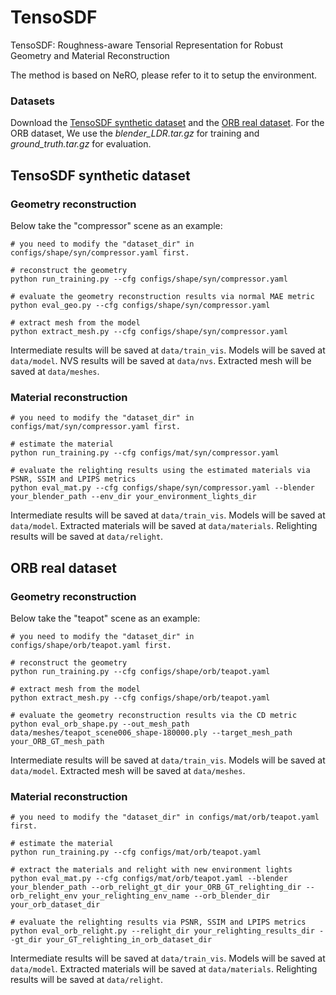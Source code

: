 # TensoSDF
TensoSDF: Roughness-aware Tensorial Representation for Robust Geometry and Material Reconstruction

The method is based on NeRO, please refer to it to setup the environment.

### Datasets
Download the [TensoSDF synthetic dataset](https://drive.google.com/file/d/1JI2kMvi_79JIUBGbUBckxeCAgrWEW0kl/view?usp=drive_link) and the [ORB real dataset](https://stanfordorb.github.io/). For the ORB dataset, We use the *blender_LDR.tar.gz* for training and *ground_truth.tar.gz* for evaluation.

## TensoSDF synthetic dataset
### Geometry reconstruction

Below take the "compressor" scene as an example:

```
# you need to modify the "dataset_dir" in configs/shape/syn/compressor.yaml first.

# reconstruct the geometry
python run_training.py --cfg configs/shape/syn/compressor.yaml

# evaluate the geometry reconstruction results via normal MAE metric
python eval_geo.py --cfg configs/shape/syn/compressor.yaml

# extract mesh from the model
python extract_mesh.py --cfg configs/shape/syn/compressor.yaml
```

Intermediate results will be saved at ```data/train_vis```. Models will be saved at ```data/model```. NVS results will be saved at ```data/nvs```. Extracted mesh will be saved at ```data/meshes```.

### Material reconstruction

```
# you need to modify the "dataset_dir" in configs/mat/syn/compressor.yaml first.

# estimate the material
python run_training.py --cfg configs/mat/syn/compressor.yaml

# evaluate the relighting results using the estimated materials via PSNR, SSIM and LPIPS metrics
python eval_mat.py --cfg configs/shape/syn/compressor.yaml --blender your_blender_path --env_dir your_environment_lights_dir
```
Intermediate results will be saved at ```data/train_vis```. Models will be saved at ```data/model```. Extracted materials will be saved at ```data/materials```. Relighting results will be saved at ```data/relight```.

## ORB real dataset
### Geometry reconstruction

Below take the "teapot" scene as an example:

```
# you need to modify the "dataset_dir" in configs/shape/orb/teapot.yaml first.

# reconstruct the geometry
python run_training.py --cfg configs/shape/orb/teapot.yaml

# extract mesh from the model
python extract_mesh.py --cfg configs/shape/orb/teapot.yaml

# evaluate the geometry reconstruction results via the CD metric
python eval_orb_shape.py --out_mesh_path data/meshes/teapot_scene006_shape-180000.ply --target_mesh_path your_ORB_GT_mesh_path
```

Intermediate results will be saved at ```data/train_vis```. Models will be saved at ```data/model```. Extracted mesh will be saved at ```data/meshes```.

### Material reconstruction

```
# you need to modify the "dataset_dir" in configs/mat/orb/teapot.yaml first.

# estimate the material
python run_training.py --cfg configs/mat/orb/teapot.yaml

# extract the materials and relight with new environment lights
python eval_mat.py --cfg configs/mat/orb/teapot.yaml --blender your_blender_path --orb_relight_gt_dir your_ORB_GT_relighting_dir --orb_relight_env your_relighting_env_name --orb_blender_dir your_orb_dataset_dir

# evaluate the relighting results via PSNR, SSIM and LPIPS metrics
python eval_orb_relight.py --relight_dir your_relighting_results_dir --gt_dir your_GT_relighting_in_orb_dataset_dir
```
Intermediate results will be saved at ```data/train_vis```. Models will be saved at ```data/model```. Extracted materials will be saved at ```data/materials```. Relighting results will be saved at ```data/relight```.
